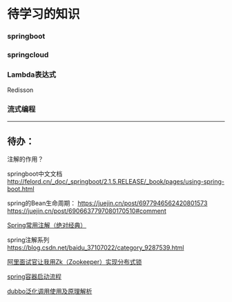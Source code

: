 # 待学习的知识

### springboot

### springcloud

### Lambda表达式

Redisson

### 流式编程

---







## 待办：

注解的作用？

springboot中文文档 http://felord.cn/_doc/_springboot/2.1.5.RELEASE/_book/pages/using-spring-boot.html

spring的Bean生命周期：   https://juejin.cn/post/6977946562420801573   https://juejin.cn/post/6906637797080170510#comment

[Spring常用注解（绝对经典）](https://blog.csdn.net/guorui_java/article/details/107347754?ops_request_misc=%257B%2522request%255Fid%2522%253A%2522162472048016780265442128%2522%252C%2522scm%2522%253A%252220140713.130102334..%2522%257D&request_id=162472048016780265442128&biz_id=0&utm_medium=distribute.pc_search_result.none-task-blog-2~all~top_positive~default-1-107347754.first_rank_v2_pc_rank_v29&utm_term=spring%E5%B8%B8%E7%94%A8%E6%B3%A8%E8%A7%A3&spm=1018.2226.3001.4187)

spring注解系列 https://blog.csdn.net/baidu_37107022/category_9287539.html

[阿里面试官让我用Zk（Zookeeper）实现分布式锁](https://aobing.blog.csdn.net/article/details/105352672)

[spring容器启动流程](https://blog.csdn.net/a745233700/article/details/113761271)

[dubbo泛化调用使用及原理解析](https://www.jianshu.com/p/e3a42571e4d7)
